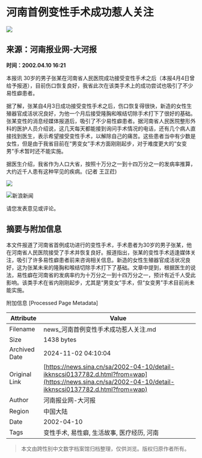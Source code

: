 # 河南首例变性手术成功惹人关注

![](//n.sinaimg.cn/default/622af858/20181010/default_avatar.jpg)

## 来源：河南报业网-大河报

**时间：2002.04.10 16:21**

本报讯 30岁的男子张某在河南省人民医院成功接受变性手术之后（本报4月4日曾给予报道），目前伤口恢复良好，我省此次在该类手术上的成功尝试也吸引了不少易性癖患者。

据了解，张某自4月3日成功接受变性手术之后，伤口恢复得很快，新造的女性生殖器官成活状况良好，为他一个月后接受隆胸和喉结切除手术打下了很好的基础。张某变性的消息经媒体报道后，吸引了不少易性癖患者。据河南省人民医院整形外科的医护人员介绍说，这几天每天都能接到询问手术情况的电话，还有几个病人直接找到医生，表示希望接受变性手术，以解除自己的痛苦。这些患者当中有少数是女性，但是由于我省目前在“男变女”手术方面刚刚起步，对于难度更大的“女变男”手术暂时还不能实施。

据医生介绍，我省作为人口大省，按照十万分之一到十四万分之一的发病率推算，大约近千人患有这种罕见的疾病。(记者 王芷荭)

![](//n.sinaimg.cn/default/2fb77759/20151125/320X320.png)

![新浪新闻](https://n.sinaimg.cn/default/80905340/20200331/sinalogo.png)  

请您发表意见或评论。

## 摘要与附加信息

<!-- tcd_abstract -->
本文件报道了河南省首例成功进行的变性手术，手术患者为30岁的男子张某，他在河南省人民医院接受了手术并恢复良好。报道指出，张某的变性手术适逢媒体关注，吸引了许多易性癖患者前来咨询相关信息。新造的女性生殖器官成活状况良好，这为张某未来的隆胸和喉结切除手术打下了基础。文章中提到，根据医生的说法，易性癖在河南省的发病率约为十万分之一到十四万分之一，预计有近千人受此影响。该类手术在省内刚刚起步，尤其是“男变女”手术，但“女变男”手术目前尚未能实施。
<!-- tcd_abstract_end -->

附加信息 [Processed Page Metadata]

| Attribute       | Value                                  |
|-----------------|----------------------------------------|
| Filename        | news_河南首例变性手术成功惹人关注.md                             |
| Size            | 1438 bytes                           |
| Archived Date   | 2024-11-02 04:10:04                             |
| Original Link   | [https://news.sina.cn/sa/2002-04-10/detail-ikknscsi0137782.d.html?from=wap](https://news.sina.cn/sa/2002-04-10/detail-ikknscsi0137782.d.html?from=wap)                       |
| Author          | 河南报业网-大河报                               |
| Region          | 中国大陆                               |
| Date            | 2002-04-10                                 |
| Tags            | 变性手术, 易性癖, 生活故事, 医疗经历, 河南                                 |
>
> 本文由跨性别中文数字档案馆归档整理，仅供浏览。版权归原作者所有。
>